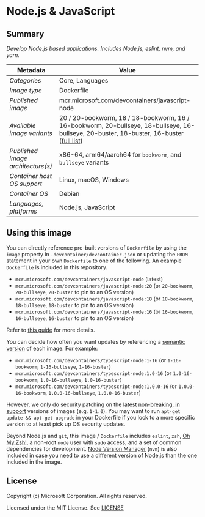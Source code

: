 # Node.js & JavaScript

## Summary

*Develop Node.js based applications. Includes Node.js, eslint, nvm, and yarn.*

| Metadata | Value |  
|----------|-------|
| *Categories* | Core, Languages |
| *Image type* | Dockerfile |
| *Published image* | mcr.microsoft.com/devcontainers/javascript-node |
| *Available image variants* | 20 / 20-bookworm, 18 / 18-bookworm, 16 / 16-bookworm, 20-bullseye, 18-bullseye, 16-bullseye, 20-buster, 18-buster, 16-buster ([full list](https://mcr.microsoft.com/v2/devcontainers/javascript-node/tags/list)) |
| *Published image architecture(s)* | x86-64, arm64/aarch64 for `bookworm`, and `bullseye` variants |
| *Container host OS support* | Linux, macOS, Windows |
| *Container OS* | Debian |
| *Languages, platforms* | Node.js, JavaScript |

## Using this image

You can directly reference pre-built versions of `Dockerfile` by using the `image` property in `.devcontainer/devcontainer.json` or updating the `FROM` statement in your own  `Dockerfile` to one of the following. An example `Dockerfile` is included in this repository.

- `mcr.microsoft.com/devcontainers/javascript-node` (latest)
- `mcr.microsoft.com/devcontainers/javascript-node:20` (or `20-bookworm`, `20-bullseye`, `20-buster` to pin to an OS version)
- `mcr.microsoft.com/devcontainers/javascript-node:18` (or `18-bookworm`, `18-bullseye`, `18-buster` to pin to an OS version)
- `mcr.microsoft.com/devcontainers/javascript-node:16` (or `16-bookworm`, `16-bullseye`, `16-buster` to pin to an OS version)

Refer to [this guide](https://containers.dev/guide/dockerfile) for more details.

You can decide how often you want updates by referencing a [semantic version](https://semver.org/) of each image. For example:

- `mcr.microsoft.com/devcontainers/typescript-node:1-16` (or `1-16-bookworm`, `1-16-bullseye`, `1-16-buster`)
- `mcr.microsoft.com/devcontainers/typescript-node:1.0-16` (or `1.0-16-bookworm`, `1.0-16-bullseye`, `1.0-16-buster`)
- `mcr.microsoft.com/devcontainers/typescript-node:1.0.0-16` (or `1.0.0-16-bookworm`, `1.0.0-16-bullseye`, `1.0.0-16-buster`)

However, we only do security patching on the latest [non-breaking, in support](https://github.com/devcontainers/images/issues/90) versions of images (e.g. `1-1.0`). You may want to run `apt-get update && apt-get upgrade` in your Dockerfile if you lock to a more specific version to at least pick up OS security updates.

Beyond Node.js and `git`, this image / `Dockerfile` includes `eslint`, `zsh`, [Oh My Zsh!](https://ohmyz.sh/), a non-root `node` user with `sudo` access, and a set of common dependencies for development. [Node Version Manager](https://github.com/nvm-sh/nvm) (`nvm`) is also included in case you need to use a different version of Node.js than the one included in the image.

## License

Copyright (c) Microsoft Corporation. All rights reserved.

Licensed under the MIT License. See [LICENSE](https://github.com/devcontainers/images/blob/main/LICENSE)
